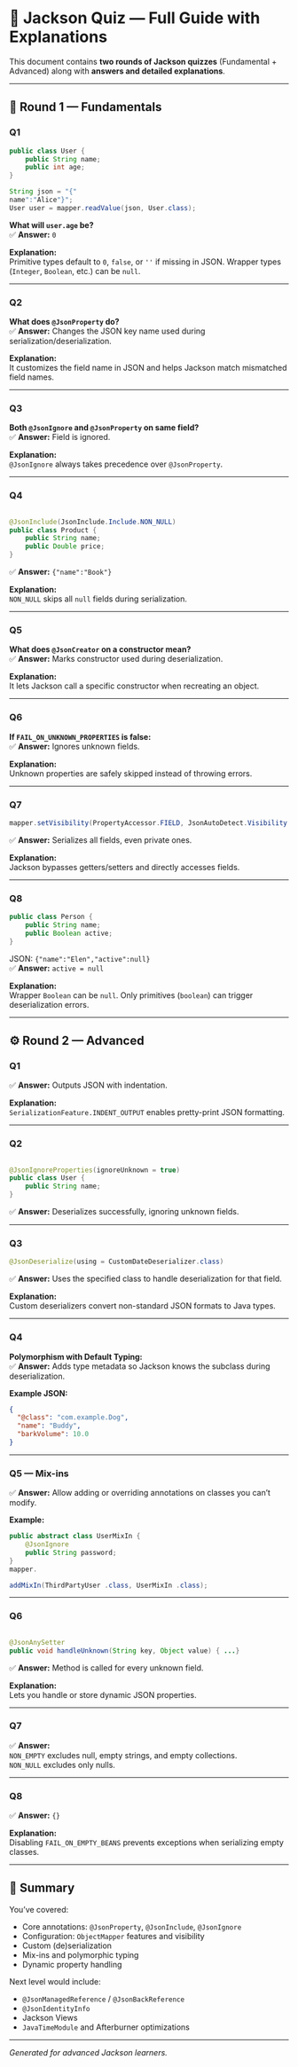 # 🧠 Jackson Quiz — Full Guide with Explanations

This document contains **two rounds of Jackson quizzes** (Fundamental + Advanced) along with **answers and detailed
explanations**.

---

## 🧩 Round 1 — Fundamentals

### Q1

```java
public class User {
    public String name;
    public int age;
}

String json = "{"
name":"Alice"}";
User user = mapper.readValue(json, User.class);
```

**What will `user.age` be?**  
✅ **Answer:** `0`

**Explanation:**  
Primitive types default to `0`, `false`, or `' '` if missing in JSON. Wrapper types (`Integer`, `Boolean`, etc.) can be
`null`.

---

### Q2

**What does `@JsonProperty` do?**  
✅ **Answer:** Changes the JSON key name used during serialization/deserialization.

**Explanation:**  
It customizes the field name in JSON and helps Jackson match mismatched field names.

---

### Q3

**Both `@JsonIgnore` and `@JsonProperty` on same field?**  
✅ **Answer:** Field is ignored.

**Explanation:**  
`@JsonIgnore` always takes precedence over `@JsonProperty`.

---

### Q4

```java

@JsonInclude(JsonInclude.Include.NON_NULL)
public class Product {
    public String name;
    public Double price;
}
```

✅ **Answer:** `{"name":"Book"}`

**Explanation:**  
`NON_NULL` skips all `null` fields during serialization.

---

### Q5

**What does `@JsonCreator` on a constructor mean?**  
✅ **Answer:** Marks constructor used during deserialization.

**Explanation:**  
It lets Jackson call a specific constructor when recreating an object.

---

### Q6

**If `FAIL_ON_UNKNOWN_PROPERTIES` is false:**  
✅ **Answer:** Ignores unknown fields.

**Explanation:**  
Unknown properties are safely skipped instead of throwing errors.

---

### Q7

```java
mapper.setVisibility(PropertyAccessor.FIELD, JsonAutoDetect.Visibility.ANY);
```

✅ **Answer:** Serializes all fields, even private ones.

**Explanation:**  
Jackson bypasses getters/setters and directly accesses fields.

---

### Q8

```java
public class Person {
    public String name;
    public Boolean active;
}
```

JSON: `{"name":"Elen","active":null}`  
✅ **Answer:** `active = null`

**Explanation:**  
Wrapper `Boolean` can be `null`. Only primitives (`boolean`) can trigger deserialization errors.

---

## ⚙️ Round 2 — Advanced

### Q1

✅ **Answer:** Outputs JSON with indentation.

**Explanation:**  
`SerializationFeature.INDENT_OUTPUT` enables pretty-print JSON formatting.

---

### Q2

```java

@JsonIgnoreProperties(ignoreUnknown = true)
public class User {
    public String name;
}
```

✅ **Answer:** Deserializes successfully, ignoring unknown fields.

---

### Q3

```java
@JsonDeserialize(using = CustomDateDeserializer.class)
```

✅ **Answer:** Uses the specified class to handle deserialization for that field.

**Explanation:**  
Custom deserializers convert non-standard JSON formats to Java types.

---

### Q4

**Polymorphism with Default Typing:**  
✅ **Answer:** Adds type metadata so Jackson knows the subclass during deserialization.

**Example JSON:**

```json
{
  "@class": "com.example.Dog",
  "name": "Buddy",
  "barkVolume": 10.0
}
```

---

### Q5 — Mix-ins

✅ **Answer:** Allow adding or overriding annotations on classes you can’t modify.

**Example:**

```java
public abstract class UserMixIn {
    @JsonIgnore
    public String password;
}
mapper.

addMixIn(ThirdPartyUser .class, UserMixIn .class);
```

---

### Q6

```java

@JsonAnySetter
public void handleUnknown(String key, Object value) { ...}
```

✅ **Answer:** Method is called for every unknown field.

**Explanation:**  
Lets you handle or store dynamic JSON properties.

---

### Q7

✅ **Answer:**  
`NON_EMPTY` excludes null, empty strings, and empty collections.  
`NON_NULL` excludes only nulls.

---

### Q8

✅ **Answer:** `{}`

**Explanation:**  
Disabling `FAIL_ON_EMPTY_BEANS` prevents exceptions when serializing empty classes.

---

## 🏁 Summary

You’ve covered:

- Core annotations: `@JsonProperty`, `@JsonInclude`, `@JsonIgnore`
- Configuration: `ObjectMapper` features and visibility
- Custom (de)serialization
- Mix-ins and polymorphic typing
- Dynamic property handling

Next level would include:

- `@JsonManagedReference` / `@JsonBackReference`
- `@JsonIdentityInfo`
- Jackson Views
- `JavaTimeModule` and Afterburner optimizations

---

*Generated for advanced Jackson learners.*
